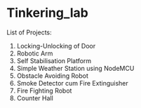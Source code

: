 # Tinkering_lab

List of Projects:
1. Locking-Unlocking of Door
2. Robotic Arm
3. Self Stabilisation Platform
4. Simple Weather Station using NodeMCU
5. Obstacle Avoiding Robot
6. Smoke Detector cum Fire Extinguisher
7. Fire Fighting Robot
8. Counter Hall
